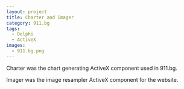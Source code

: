 ```yaml
---
layout: project
title: Charter and Imager
category: 911.bg
tags:
  - Delphi
  - ActiveX
images:
  - 911.bg.png
---
```


Charter was the chart generating ActiveX component used in 911.bg.

Imager was the image resampler ActiveX component for the website.

